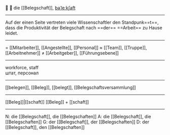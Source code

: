 👥 🔴 die [[Belegschaft]], [bəˈleːkʃaft](https://youglish.com/pronounce/Belegschaft/german)

---
Auf der einen Seite vertreten viele Wissenschaftler den Standpunk==t==, dass die Produktivität der Belegschaft nach ==der== ==Arbeit== zu Hause leidet.

---
= [[Mitarbeiter]], [[Angestellte]], [[Personal]]
≈ [[Team]], [[Truppe]], [[Arbeitnehmer]]
≠ [[Arbeitgeber]], [[Führungsebene]]

---
workforce, staff  
штат, персонал

---
[[belegen]], [[Beleg]], [[belegt]], [[Belegschaftsversammlung]]

---
[[Beleg]]|[[schaft]]
[[Beleg]] + [[schaft]]


---
N: die [[Belegschaft]], die [[Belegschaften]]
A: die [[Belegschaft]], die [[Belegschaften]]
G: der [[Belegschaft]], der [[Belegschaften]]
D: der [[Belegschaft]], den [[Belegschaften]]
